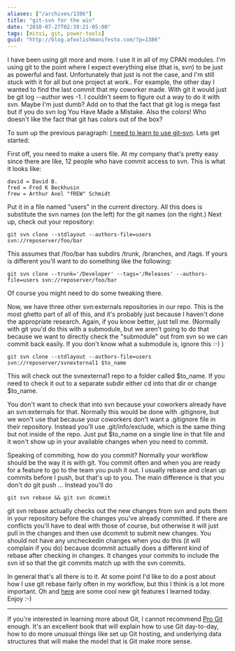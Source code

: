 ```yaml
---
aliases: ["/archives/1386"]
title: "git-svn for the win"
date: "2010-07-27T02:39:21-05:00"
tags: [mitsi, git, power-tools]
guid: "http://blog.afoolishmanifesto.com/?p=1386"
---
```

I have been using git more and more. I use it in all of my CPAN modules. I'm using git to the point where I expect everything else (that is, svn) to be just as powerful and fast. Unfortunately that just is not the case, and I'm still stuck with it for all but one project at work.. For example, the other day I wanted to find the last commit that my coworker made. With git it would just be git log --author wes -1. I couldn't seem to figure out a way to do it with svn. Maybe I'm just dumb? Add on to that the fact that git log is mega fast but if you do svn log You Have Made a Mistake. Also the colors! Who doesn't like the fact that git has colors out of the box?

To sum up the previous paragraph: [I need to learn to use git-svn](http://www.kernel.org/pub/software/scm/git/docs/git-svn.html). Lets get started:

First off, you need to make a users file. At my company that's pretty easy since there are like, 12 people who have commit access to svn. This is what it looks like:

    david = David B.
    fred = Fred K Beckhusin
    frew = Arthur Axel "fREW" Schmidt

Put it in a file named "users" in the current directory. All this does is substitute the svn names (on the left) for the git names (on the right.) Next up, check out your repository:

    git svn clone --stdlayout --authors-file=users svn://reposerver/foo/bar

This assumes that /foo/bar has subdirs /trunk, /branches, and /tags. If yours is different you'll want to do something like the following:

    git svn clone --trunk='/Developer' --tags='/Releases' --authors-file=users svn://reposerver/foo/bar

Of course you might need to do some tweaking there.

Now, we have three other svn:externals repositories in our repo. This is the most ghetto part of all of this, and it's probably just because I haven't done the appropriate research. Again, if you know better, just tell me. (Normally with git you'd do this with a submodule, but we aren't going to do that because we want to directly check the "submodule" out from svn so we can commit back easily. If you don't know what a submodule is, ignore this :-) )

    git svn clone --stdlayout --authors-file=users svn://reposerver/svnexternal1 $to_name

This will check out the svnexternal1 repo to a folder called $to\_name. If you need to check it out to a separate subdir either cd into that dir or change $to\_name.

You don't want to check that into svn because your coworkers already have an svn:externals for that. Normally this would be done with .gitignore, but we won't use that because your coworkers don't want a .gitignore file in their repository. Instead you'll use .git/info/exclude, which is the same thing but not inside of the repo. Just put $to\_name on a single line in that file and it won't show up in your available changes when you need to commit.

Speaking of commiting, how do you commit? Normally your workflow should be the way it is with git. You commit often and when you are ready for a feature to go to the team you push it out. I usually rebase and clean up commits before I push, but that's up to you. The main difference is that you don't do git push ... Instead you'll do

    git svn rebase && git svn dcommit

git svn rebase actually checks out the new changes from svn and puts them in your repository before the changes you've already committed. If there are conflicts you'll have to deal with those of course, but otherwise it will just pull in the changes and then use dcommit to submit new changes. You should not have any uncheckedin changes when you do this (it will complain if you do) because dcommit actually does a different kind of rebase after checking in changes. It changes your commits to include the svn id so that the git commits match up with the svn commits.

In general that's all there is to it. At some point I'd like to do a post about how I use git rebase fairly often in my workflow, but this I think is a lot more important. Oh and [here](http://mislav.uniqpath.com/2010/07/git-tips/) are some cool new git features I learned today. Enjoy :-)

---

If you're interested in learning more about Git, I cannot recommend
<a  href="https://www.amazon.com/gp/product/1484200772/ref=as_li_tl?ie=UTF8&camp=1789&creative=9325&creativeASIN=1484200772&linkCode=as2&tag=afoolishmanif-20&linkId=73f85964b6ab98ea870583701b7e77aa">Pro Git</a><img src="//ir-na.amazon-adsystem.com/e/ir?t=afoolishmanif-20&l=am2&o=1&a=1484200772" width="1" height="1" border="0" alt="" style="border:none !important; margin:0px !important;" />
enough.  It's an excellent book that will explain how to use Git day-to-day, how
to do more unusual things like set up Git hosting, and underlying data
structures that will make the model that is Git make more sense.
